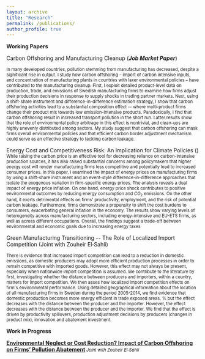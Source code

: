 ```yaml
---
layout: archive
title: "Research"
permalink: /publications/
author_profile: true
---
```

**Working Papers**

<a href="" style="text-decoration: none" target="_blank">Carbon Offshoring and Manufacturing Cleanup</a> (***Job Market Paper***)

<sm style="font-size: 0.8em;">
In many developed countries, pollution stemming from manufacturing has decreased, despite a significant rise in output. I study how carbon offshoring – import of carbon intensive inputs, and concentration of manufacturing plants in countries with laxer environmental policies – have
contributed to the manufacturing cleanup. First, I exploit detailed product-level data on production, trade, and emissions of Swedish manufacturing firms to examine how firms adjust their
production decisions in response to supply shocks in trading partner markets. Next, using a shift-share instrument and difference-in-difference estimation strategy, I show that carbon offshoring activities lead to a substantial composition effect -- where multi-product firms change their product mix towards low emission-intensive products. Paradoxically, I find that carbon offshoring result in increased transport pollution in the short run. Latter results show that the role of environmental policy arbitrage in this effect is nontrivial, and clean-ups are highly unevenly distributed among sectors. My study suggest that carbon offshoring can mask firms overall environmental policies and that efficient carbon border adjustment mechanism could serve as an effective strategy to tackling carbon leakage.

</sm>


 <a href="" style="text-decoration: none" target="_blank">Energy Cost and Competitiveness Risk: An Implication for Climate  Policies</a> ()
<sm  style="font-size: 0.8em;">
While raising the carbon price is an effective tool for decreasing reliance on carbon-intensive production sources, it has also raised substantial concerns among policymakers that  higher energy cost will render manufacturing firms less competitive and potentially lead to increased consumer prices. In this paper, I examined the impact of energy prices on manufacturing firms  by using a shift-share instrument and an event-style difference-in-difference approaches that isolate the exogenous variation in firm-specific energy prices. The analysis reveals a dual impact of energy price inflation. On one hand, energy price shock contributes to positive environmental outcomes by reducing energy consumption and $CO_2$ emissions. On the other hand, it exerts detrimental effects on firms' productivity, employment, and the risk of potential carbon leakage. Furthermore, firms demonstrate a propensity to shift the cost burdens to consumers, exacerbating general inflation in the economy. The results show varying levels of heterogeneity across manufacturing sectors, including energy-intensive and EU-ETS firms, as well as across different occupations. Overall, the findings suggest a trade-off between environmental and economic goals due to increasing energy taxes

</sm>

 <a href="" style="text-decoration: none" target="_blank">Green Manufacturing Transitioning -- The Role of Localized Import Competition</a> (Joint with Zouheir El‑Sahli)

<sm  style="font-size: 0.8em;">
There is evidence that increased import competition can lead to a reduction in domestic emissions, as domestic producers may adopt more efficient production processes in order to remain competitive with imported goods. However, this effect may not always be present, especially when nationwide import competition is assumed.  We contribute to the literature by first, investigating whether the distance between producers and importers, within a country, matters for import competition. We then asses how localized import competition effects on firm's environmental performance.  Using detailed geographical information about the location of all manufacturing firms in Sweden during the period 2005-2014, we find evidence that domestic production becomes more energy efficient in trade exposed areas. % but the effect decreases with the distance between the producer and the importer. However, the effect decreases with the distance between the producer and the importer. We find that the effect is driven by  productivity spillovers, production adjustment decisions by producers (changes in product mix), innovation and abatement investment.

</sm>




**Work in Progress**

[**Environmental Neglect or Cost Reduction? Impact of Carbon Offshoring on Firms’ Pollution Abatement**]()<sm  style="font-size: 0.8em;"><i> Joint with Zouheir El‑Sahli</i></sm>





 
